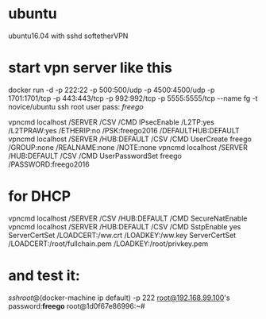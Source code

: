 # ubuntu
ubuntu16.04 with sshd softetherVPN

# start  vpn server like this
docker run -d -p 222:22 -p 500:500/udp -p 4500:4500/udp -p 1701:1701/tcp -p 443:443/tcp -p 992:992/tcp -p 5555:5555/tcp --name fg -t novice/ubuntu
ssh root user pass: *freego*

vpncmd localhost /SERVER /CSV /CMD IPsecEnable /L2TP:yes /L2TPRAW:yes /ETHERIP:no /PSK:freego2016 /DEFAULTHUB:DEFAULT
vpncmd localhost /SERVER /HUB:DEFAULT /CSV /CMD UserCreate freego /GROUP:none /REALNAME:none /NOTE:none
vpncmd localhost /SERVER /HUB:DEFAULT /CSV /CMD UserPasswordSet freego /PASSWORD:freego2016
# for DHCP
vpncmd localhost /SERVER /CSV /HUB:DEFAULT /CMD SecureNatEnable
vpncmd localhost /SERVER /HUB:DEFAULT /CSV /CMD SstpEnable yes
ServerCertSet /LOADCERT:/ww.crt /LOADKEY:/ww.key
ServerCertSet /LOADCERT:/root/fullchain.pem /LOADKEY:/root/privkey.pem
# and test it:
$ssh root@$(docker-machine ip default) -p 222
root@192.168.99.100's password:**freego**
root@1d0f67e86996:~# 